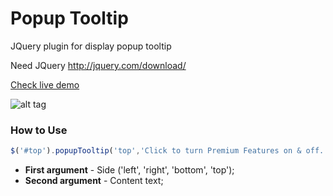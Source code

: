 Popup Tooltip
========

JQuery plugin for display popup tooltip

Need JQuery http://jquery.com/download/

[Check live demo](http://codepen.io/Kraigo/pen/xbGzRJ)

![alt tag](https://raw.github.com/kraigo/glanceyear/master/popuptooltip.png)

### How to Use
```javascript
$('#top').popupTooltip('top','Click to turn Premium Features on & off.');
```
- **First argument** - Side ('left', 'right', 'bottom', 'top');
- **Second argument** - Content text;